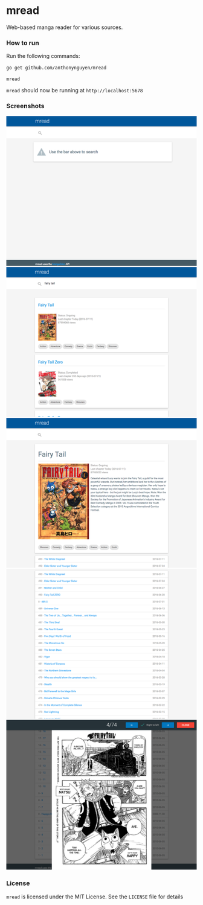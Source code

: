 # mread

Web-based manga reader for various sources.

### How to run

Run the following commands:

```
go get github.com/anthonynguyen/mread
```

```
mread
```

`mread` should now be running at `http://localhost:5678`

### Screenshots

![Main Page](/screenshots/home.png "Main Page")
![Search Results](/screenshots/search_results.png "Search Results")
![Manga Display](/screenshots/manga_display.png "Manga Display")
![Chapter Listing](/screenshots/chapter_listing.png "Chapter Listing")
![Gallery](/screenshots/gallery_view.png "Gallery")

### License

`mread` is licensed under the MIT License. See the `LICENSE` file for details
